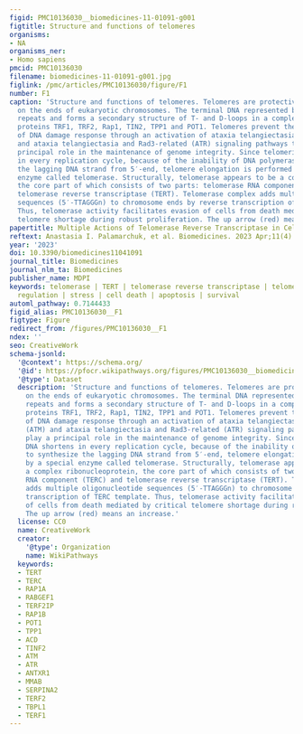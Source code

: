 ```yaml
---
figid: PMC10136030__biomedicines-11-01091-g001
figtitle: Structure and functions of telomeres
organisms:
- NA
organisms_ner:
- Homo sapiens
pmcid: PMC10136030
filename: biomedicines-11-01091-g001.jpg
figlink: /pmc/articles/PMC10136030/figure/F1
number: F1
caption: 'Structure and functions of telomeres. Telomeres are protective structures
  on the ends of eukaryotic chromosomes. The terminal DNA represented by oligonucleotide
  repeats and forms a secondary structure of T- and D-loops in a complex with shelterin
  proteins TRF1, TRF2, Rap1, TIN2, TPP1 and POT1. Telomeres prevent the induction
  of DNA damage response through an activation of ataxia telangiectasia mutated (ATM)
  and ataxia telangiectasia and Rad3-related (ATR) signaling pathways that play a
  principal role in the maintenance of genome integrity. Since telomeric DNA shortens
  in every replication cycle, because of the inability of DNA polymerase to synthesize
  the lagging DNA strand from 5′-end, telomere elongation is performed by a special
  enzyme called telomerase. Structurally, telomerase appears to be a complex ribonucleoprotein,
  the core part of which consists of two parts: telomerase RNA component (TERC) and
  telomerase reverse transcriptase (TERT). Telomerase complex adds multiple oligonucleotide
  sequences (5′-TTAGGGn) to chromosome ends by reverse transcription of TERC template.
  Thus, telomerase activity facilitates evasion of cells from death mediated by critical
  telomere shortage during robust proliferation. The up arrow (red) means an increase.'
papertitle: Multiple Actions of Telomerase Reverse Transcriptase in Cell Death Regulation
reftext: Anastasia I. Palamarchuk, et al. Biomedicines. 2023 Apr;11(4).
year: '2023'
doi: 10.3390/biomedicines11041091
journal_title: Biomedicines
journal_nlm_ta: Biomedicines
publisher_name: MDPI
keywords: telomerase | TERT | telomerase reverse transcriptase | telomeres | gene
  regulation | stress | cell death | apoptosis | survival
automl_pathway: 0.7144433
figid_alias: PMC10136030__F1
figtype: Figure
redirect_from: /figures/PMC10136030__F1
ndex: ''
seo: CreativeWork
schema-jsonld:
  '@context': https://schema.org/
  '@id': https://pfocr.wikipathways.org/figures/PMC10136030__biomedicines-11-01091-g001.html
  '@type': Dataset
  description: 'Structure and functions of telomeres. Telomeres are protective structures
    on the ends of eukaryotic chromosomes. The terminal DNA represented by oligonucleotide
    repeats and forms a secondary structure of T- and D-loops in a complex with shelterin
    proteins TRF1, TRF2, Rap1, TIN2, TPP1 and POT1. Telomeres prevent the induction
    of DNA damage response through an activation of ataxia telangiectasia mutated
    (ATM) and ataxia telangiectasia and Rad3-related (ATR) signaling pathways that
    play a principal role in the maintenance of genome integrity. Since telomeric
    DNA shortens in every replication cycle, because of the inability of DNA polymerase
    to synthesize the lagging DNA strand from 5′-end, telomere elongation is performed
    by a special enzyme called telomerase. Structurally, telomerase appears to be
    a complex ribonucleoprotein, the core part of which consists of two parts: telomerase
    RNA component (TERC) and telomerase reverse transcriptase (TERT). Telomerase complex
    adds multiple oligonucleotide sequences (5′-TTAGGGn) to chromosome ends by reverse
    transcription of TERC template. Thus, telomerase activity facilitates evasion
    of cells from death mediated by critical telomere shortage during robust proliferation.
    The up arrow (red) means an increase.'
  license: CC0
  name: CreativeWork
  creator:
    '@type': Organization
    name: WikiPathways
  keywords:
  - TERT
  - TERC
  - RAP1A
  - RABGEF1
  - TERF2IP
  - RAP1B
  - POT1
  - TPP1
  - ACD
  - TINF2
  - ATM
  - ATR
  - ANTXR1
  - MMAB
  - SERPINA2
  - TERF2
  - TBPL1
  - TERF1
---
```

